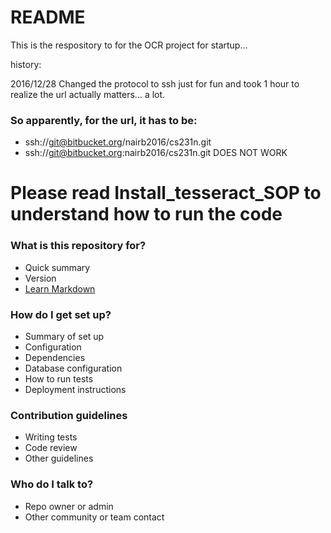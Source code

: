 # README #

This is the respository to for the OCR project for <insert name> startup... 

history: 

2016/12/28 Changed the protocol to ssh just for fun and took 1 hour to realize the url actually matters... a lot. 
### So apparently, for the url, it has to be:
* ssh://git@bitbucket.org/nairb2016/cs231n.git
* ssh://git@bitbucket.org:nairb2016/cs231n.git DOES NOT WORK


# Please read Install_tesseract_SOP to understand how to run the code

### What is this repository for? ###

* Quick summary
* Version
* [Learn Markdown](https://bitbucket.org/tutorials/markdowndemo)

### How do I get set up? ###

* Summary of set up
* Configuration
* Dependencies
* Database configuration
* How to run tests
* Deployment instructions

### Contribution guidelines ###

* Writing tests
* Code review
* Other guidelines

### Who do I talk to? ###

* Repo owner or admin
* Other community or team contact